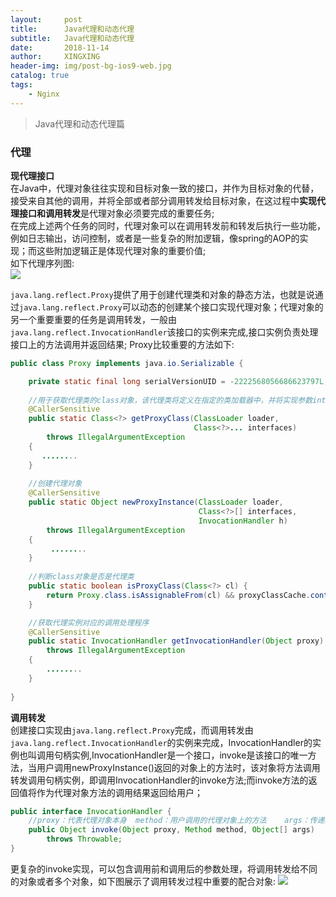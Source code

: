 ```yaml
---
layout:     post
title:      Java代理和动态代理
subtitle:   Java代理和动态代理
date:       2018-11-14
author:     XINGXING
header-img: img/post-bg-ios9-web.jpg
catalog: true
tags:
    - Nginx
---
```


>
>Java代理和动态代理篇
> 


### 代理 
**现代理接口**   
在Java中，代理对象往往实现和目标对象一致的接口，并作为目标对象的代替，接受来自其他的调用，并将全部或者部分调用转发给目标对象，在这过程中**实现代理接口和调用转发**是代理对象必须要完成的重要任务;  
在完成上述两个任务的同时，代理对象可以在调用转发前和转发后执行一些功能，例如日志输出，访问控制，或者是一些复杂的附加逻辑，像spring的AOP的实现；而这些附加逻辑正是体现代理对象的重要价值;   
如下代理序列图:  
![](https://ws3.sinaimg.cn/large/006tNbRwly1fx7pyvwjd6j30z40uiq4w.jpg)  

`java.lang.reflect.Proxy`提供了用于创建代理类和对象的静态方法，也就是说通过`java.lang.reflect.Proxy`可以动态的创建某个接口实现代理对象；代理对象的另一个重要重要的任务是调用转发，一般由`java.lang.reflect.InvocationHandler`该接口的实例来完成,接口实例负责处理接口上的方法调用并返回结果;
Proxy比较重要的方法如下: 
```java
public class Proxy implements java.io.Serializable {

    private static final long serialVersionUID = -2222568056686623797L;
    
    //用于获取代理类的class对象，该代理类将定义在指定的类加载器中，并将实现参数interfaces的所有接口，该类只创建一次
    @CallerSensitive
    public static Class<?> getProxyClass(ClassLoader loader,
                                         Class<?>... interfaces)
        throws IllegalArgumentException
    {
       ........
    }
    
    //创建代理对象
    @CallerSensitive
    public static Object newProxyInstance(ClassLoader loader,
                                          Class<?>[] interfaces,
                                          InvocationHandler h)
        throws IllegalArgumentException
    {
         ........
    }
    
    //判断class对象是否是代理类        
    public static boolean isProxyClass(Class<?> cl) {
        return Proxy.class.isAssignableFrom(cl) && proxyClassCache.containsValue(cl);
    }

    //获取代理实例对应的调用处理程序           
    @CallerSensitive
    public static InvocationHandler getInvocationHandler(Object proxy)
        throws IllegalArgumentException
    {
        ........
    }
    
}    
```

**调用转发**  
创建接口实现由`java.lang.reflect.Proxy`完成，而调用转发由`java.lang.reflect.InvocationHandler`的实例来完成，InvocationHandler的实例也叫调用句柄实例,InvocationHandler是一个接口，invoke是该接口的唯一方法，当用户调用newProxyInstance()返回的对象上的方法时，该对象将方法调用转发调用句柄实例，即调用InvocationHandler的invoke方法;而invoke方法的返回值将作为代理对象方法的调用结果返回给用户；

```java
public interface InvocationHandler {
    //proxy：代表代理对象本身  method：用户调用的代理对象上的方法    args：传递给该方法的参数
    public Object invoke(Object proxy, Method method, Object[] args)
        throws Throwable;
}
```

更复杂的invoke实现，可以包含调用前和调用后的参数处理，将调用转发给不同的对象或者多个对象，如下图展示了调用转发过程中重要的配合对象: 
![](https://ws4.sinaimg.cn/large/006tNbRwly1fx8ia2cg1dj31kw0uyac4.jpg)





